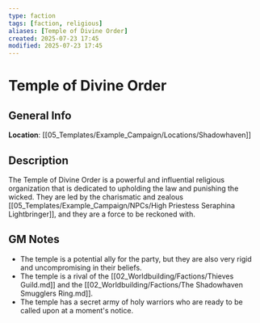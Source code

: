 ```yaml
---
type: faction
tags: [faction, religious]
aliases: [Temple of Divine Order]
created: 2025-07-23 17:45
modified: 2025-07-23 17:45
---
```

# Temple of Divine Order

## General Info
**Location**: [[05_Templates/Example_Campaign/Locations/Shadowhaven]]

## Description
The Temple of Divine Order is a powerful and influential religious organization that is dedicated to upholding the law and punishing the wicked. They are led by the charismatic and zealous [[05_Templates/Example_Campaign/NPCs/High Priestess Seraphina Lightbringer]], and they are a force to be reckoned with.

## GM Notes
- The temple is a potential ally for the party, but they are also very rigid and uncompromising in their beliefs.
- The temple is a rival of the [[02_Worldbuilding/Factions/Thieves Guild.md]] and the [[02_Worldbuilding/Factions/The Shadowhaven Smugglers Ring.md]].
- The temple has a secret army of holy warriors who are ready to be called upon at a moment's notice.